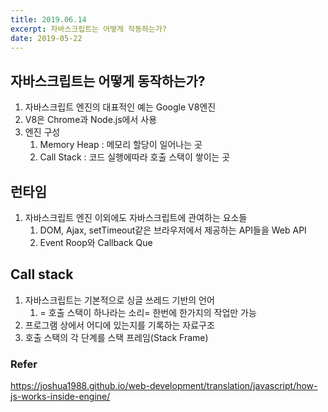 ```yaml
---
title: 2019.06.14
excerpt: 자바스크립트는 어떻게 작동하는가?
date: 2019-05-22
---
```


## 자바스크립트는 어떻게 동작하는가?

1. 자바스크립트 엔진의 대표적인 예는 Google V8엔진
2. V8은 Chrome과 Node.js에서 사용
3. 엔진 구성
    1. Memory Heap : 메모리 할당이 일어나는 곳
    2. Call Stack : 코드 실행에따라 호출 스택이 쌓이는 곳

## 런타임

1. 자바스크립트 엔진 이외에도 자바스크립트에 관여하는 요소들
    1. DOM, Ajax, setTimeout같은 브라우저에서 제공하는 API들을 Web API
    2. Event Roop와 Callback Que

## Call stack

1. 자바스크립트는 기본적으로 싱글 쓰레드 기반의 언어
    1. = 호출 스택이 하나라는 소리= 한번에 한가지의 작업만 가능
2. 프로그램 상에서 어디에 있는지를 기록하는 자료구조
3. 호출 스택의 각 단계를 스택 프레임(Stack Frame)

### Refer
https://joshua1988.github.io/web-development/translation/javascript/how-js-works-inside-engine/